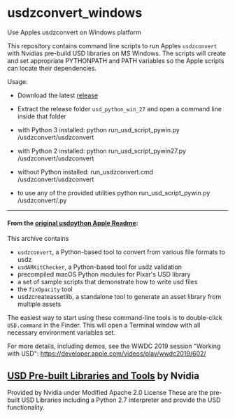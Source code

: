 # usdzconvert_windows
Use Apples usdzconvert on Windows platform

This repository contains command line scripts to run Apples `usdzconvert` with Nvidias pre-build USD libraries on MS Windows. The scripts will create and set appropriate PYTHONPATH and PATH variables so the Apple scripts can locate their dependencies.

Usage:
  - Download the latest [release](https://github.com/tappi287/usdzconvert_windows/releases)
  - Extract the release folder `usd_python_win_27` and open a command line inside that folder
  
  
  - with Python 3 installed:
  		python run_usd_script_pywin.py /usdzconvert/usdzconvert <inputFile> <options>
  - with Python 2 installed:
		python run_usd_script_pywin27.py /usdzconvert/usdzconvert <inputFile> <options>
  - without Python installed:
  		run_usdzconvert.cmd /usdzconvert/usdzconvert <inputFile> <options>
		
  - to use any of the provided utilities
		python run_usd_script_pywin.py /usdzconvert/<utility>.py <inputFile> <options>
------------

#### From the [original usdpython Apple Readme](https://github.com/tappi287/usdzconvert_windows/blob/master/README_USD-Python-Tools.md):
This archive contains
- `usdzconvert`, a Python-based tool to convert from various file formats to usdz
- `usdARKitChecker`, a Python-based tool for usdz validation
- precompiled macOS Python modules for Pixar's USD library
- a set of sample scripts that demonstrate how to write usd files
- the `fixOpacity` tool
- usdzcreateassetlib, a standalone tool to generate an asset library from multiple assets

The easiest way to start using these command-line tools is to double-click `USD.command` in the Finder. This will open a Terminal window with all necessary environment variables set.

For more details, including demos, see the WWDC 2019 session "Working with USD": 
https://developer.apple.com/videos/play/wwdc2019/602/

## [USD Pre-built Libraries and Tools](https://developer.nvidia.com/usd#binaries) by Nvidia
Provided by Nvidia under Modified Apache 2.0 License
These are the pre-built USD Libraries including a Python 2.7 interpreter and provide the USD functionality.
